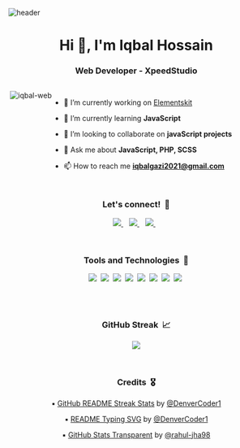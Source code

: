 ![header](https://raw.githubusercontent.com/halfrost/halfrost/master/icons/header_.png)

<h1 align="center">Hi 👋, I'm Iqbal Hossain</h1>
<h3 align="center">Web Developer - XpeedStudio</h3>



<div style="display:flex">
  <p align="center"><img align="right"
      src="https://github-readme-stats.vercel.app/api/top-langs?username=iqbal-web&show_icons=true&locale=en&layout=compact&hide=jupyter%20notebook&theme=algolia"
      alt="iqbal-web" /></p>
  </p>

  - 🔭 I’m currently working on [Elementskit](https://wpmet.com/plugin/elementskit)

  - 🌱 I’m currently learning **JavaScript**

  - 👯 I’m looking to collaborate on **javaScript projects**

  - 💬 Ask me about **JavaScript, PHP, SCSS**

  - 📫 How to reach me **iqbalgazi2021@gmail.com**

</div>

<h3 align='center'>Let's connect!&nbsp;&nbsp;🤝</h3>
<p align='center'>
  <a href="https://www.linkedin.com/in/iqbal-hossain-55b0641ba/">
    <img src="https://img.shields.io/badge/linkedin-%230077B5.svg?&style=for-the-badge&logo=linkedin&logoColor=white" />
  </a>&nbsp;&nbsp;
  <a href="https://www.instagram.com/iqbal.gazi.752">
    <img
      src="https://img.shields.io/badge/instagram-%23E4405F.svg?&style=for-the-badge&logo=instagram&logoColor=white" />
  </a>&nbsp;&nbsp;
  <a href="https://twitter.com/iqbalgazi2021">
    <img src="https://img.shields.io/badge/twitter-%231DA1F2.svg?&style=for-the-badge&logo=twitter&logoColor=white" />
  </a>&nbsp;&nbsp;
</p>

<br />

<h3 align='center'>Tools and Technologies&nbsp;&nbsp;🧰</h3>
<p align='center'>
  <img src='https://img.shields.io/badge/JavaScript-212121?style=for-the-badge&logo=javascript&logoColor=F7DF1E'>&nbsp;
  <img src='https://img.shields.io/badge/React-282d33?style=for-the-badge&logo=react&logoColor=61dafb'>&nbsp;
  <img src='https://img.shields.io/badge/SASS-d75893?style=for-the-badge&logo=sass&logoColor=white'>&nbsp;
  <img src='https://img.shields.io/badge/HTML-E34F26?style=for-the-badge&logo=html5&logoColor=white'>&nbsp;
  <img src='https://img.shields.io/badge/CSS-1572B6?style=for-the-badge&logo=css3&logoColor=white'>&nbsp;
  <img src='https://img.shields.io/badge/Bootstrap-563D7C?style=for-the-badge&logo=bootstrap&logoColor=white'>&nbsp;
  <img src='https://img.shields.io/badge/Git-bf2c15?style=for-the-badge&logo=git&logoColor=white'>&nbsp;
  <img
    src='https://img.shields.io/badge/VSCode-0078D4?style=for-the-badge&logo=visual%20studio%20code&logoColor=white'>&nbsp;
</p>

<br />

<!-- <h3 align='center'>GitHub Stats&nbsp;&nbsp;📊</h3>
<p align='center'>
  <img src='https://github.com/iqbal-web/github-stats-transparent/blob/output/generated/overview.svg'>
  <img src='https://github.com/iqbal-web/github-stats-transparent/blob/output/generated/languages.svg'>
</p> -->

<br />

<h3 align='center'>GitHub Streak&nbsp;&nbsp;📈</h3>
<p align='center'>
  <img
    src='https://github-readme-streak-stats.herokuapp.com/?user=iqbal-web&hide_border=true&background=00000000&stroke=777777&sideNums=4488FF&currStreakNum=4488FF&ring=45CEA2&fire=4488FF&currStreakLabel=68C2F5&sideLabels=68C2F5&dates=54AF9C'>
</p>

<br />

<h3 align='center'>Credits&nbsp;&nbsp;🎖</h3>
<p align='center'>
<p align='center'>▪️ <a href="https://github.com/DenverCoder1/readme-typing-svg">GitHub README Streak Stats</a> by <a
    href="https://github.com/DenverCoder1">@DenverCoder1</a></p>
<p align='center'>▪️ <a href="https://github.com/DenverCoder1/readme-typing-svg">README Typing SVG</a> by <a
    href="https://github.com/DenverCoder1">@DenverCoder1</a></p>
<p align='center'>▪️ <a href="https://github.com/rahul-jha98/github-stats-transparent">GitHub Stats Transparent</a> by
  <a href="https://github.com/rahul-jha98">@rahul-jha98</a>
</p>
</p>
